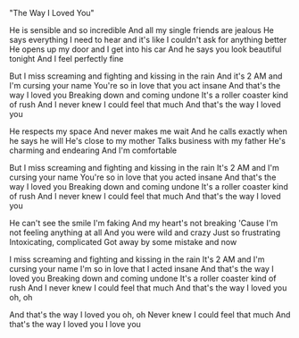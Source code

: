 
"The Way I Loved You"

He is sensible and so incredible
And all my single friends are jealous
He says everything I need to hear and it's like
I couldn't ask for anything better
He opens up my door and I get into his car
And he says you look beautiful tonight
And I feel perfectly fine

But I miss screaming and fighting and kissing in the rain
And it's 2 AM and I'm cursing your name
You're so in love that you act insane
And that's the way I loved you
Breaking down and coming undone
It's a roller coaster kind of rush
And I never knew I could feel that much
And that's the way I loved you

He respects my space
And never makes me wait
And he calls exactly when he says he will
He's close to my mother
Talks business with my father
He's charming and endearing
And I'm comfortable

But I miss screaming and fighting and kissing in the rain
It's 2 AM and I'm cursing your name
You're so in love that you acted insane
And that's the way I loved you
Breaking down and coming undone
It's a roller coaster kind of rush
And I never knew I could feel that much
And that's the way I loved you

He can't see the smile I'm faking
And my heart's not breaking
'Cause I'm not feeling anything at all
And you were wild and crazy
Just so frustrating
Intoxicating, complicated
Got away by some mistake and now

I miss screaming and fighting and kissing in the rain
It's 2 AM and I'm cursing your name
I'm so in love that I acted insane
And that's the way I loved you
Breaking down and coming undone
It's a roller coaster kind of rush
And I never knew I could feel that much
And that's the way I loved you oh, oh

And that's the way I loved you oh, oh
Never knew I could feel that much
And that's the way I loved you I love you
